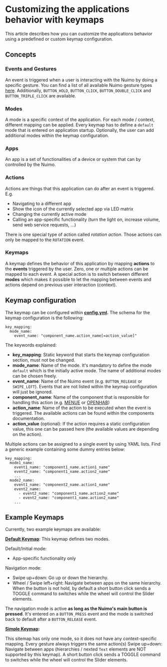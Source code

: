 # Customizing the applications behavior with keymaps

This article describes how you can customize the applications behavior using a predefined or custom keymap configuration.

## Concepts

### Events and Gestures

An event is triggered when a user is interacting with the Nuimo by doing a specific gesture. You can find a list of all available Nuimo gesture types [here](https://github.com/getsenic/nuimo-linux-python/blob/0.3.6/nuimo/nuimo.py#L398).
Additionally, `BUTTON_HOLD`, `BUTTON_CLICK`, `BUTTON_DOUBLE_CLICK` and `BUTTON_TRIPLE_CLICK` are available.

### Modes

A mode is a specific context of the application. For each mode / context, different mapping can be applied. Every keymap has to define a `default` mode that is entered
on application startup. Optionally, the user can add additional modes within the keymap configuration.

### Apps

An app is a set of functionalities of a device or system that can by controlled by the Nuimo.

### Actions

Actions are things that this application can do after an event is triggered. E.g.

* Navigating to a different app
* Show the icon of the currently selected app via LED matrix
* Changing the currently active mode
* Calling an app-specific functionality (turn the light on, increase volume, send web service requests, ...)

There is one special type of action called *rotation action*. Those actions can only be mapped to the `ROTATION` event.

### Keymaps

A keymap defines the behavior of this application by mapping **actions** to the **events** triggered by the user. Zero, one or multiple actions can be mapped to each event. A special action is to switch between different **modes** which makes it possible to let the mapping between events and actions depend on previous user interaction (context).

## Keymap configuration

The keymap can be configured within **[config.yml](../../config.example.yml#L23).** The schema for the keymap configuration is the following:

```
key_mapping:
  mode_name:
    event_name: "component_name.action_name[=action_value]"
```

The keywords explained:
- **key_mapping**: Static keyword that starts the keymap configuration section, must not be changed.
- **mode_name**: Name of the mode. It's mandatory to define the mode `default` which is the initially active mode. The name of additional modes can be chosen freely.
- **event_name**: Name of the Nuimo event (e.g. `BUTTON_RELEASE` or `SWIPE_LEFT`). Events that are not listed within the keymap configuration will just be ignored. 
- **component_name**: Name of the component that is responsible for handling this action (e.g. [MENUE](../../nuimo_menue) or [OPENHAB](../../nuimo_openhab))
- **action_name**: Name of the action to be executed when the event is triggered. The available actions can be found within the components documentation.
- **action_value** (optional): If the action requires a static configuration value, this one can be passed here (the available values are depending on the action).

Multiple actions can be assigned to a single event by using YAML lists. Find a generic example containing some dummy entries below:

```
key_mapping:
  mode1_name:
    event1_name: "component1_name.action1_name"
    event2_name: "component1_name.action2_name"
    ...
  mode2_name:
    event1_name: "component2_name.action1_name"
    event2_name:
      - event2_name: "component1_name.action2_name"
      - event2_name: "component1_name.action2_name"
    ...
```

## Example Keymaps

Currently, two example keymaps are available:

**[Default Keymap](default.yml)**: This keymap defines two modes.

Default/Initial mode:
- App-specific functionality only

Navigation mode:
- Swipe up+down: Go up or down the hierarchy.
- Wheel / Swipe left+right: Navigate between apps on the same hierarchy. When the button is not hold, by default a short button click sends a TOGGLE command to switches while the wheel will control the Slider elements.

The navigation mode is active **as long as the Nuimo's main button is pressed**. It's entered on a `BUTTON_PRESS` event and the mode is switched back to default after a `BUTTON_RELEASE` event.


**[Simple Keymap](simple.yml):**

This sitemap has only one mode, so it does not have any context-specific mapping. Every gesture always triggers the same action(s)
Swipe up+down: Navigate between apps (hierarchies / nexted `Text` elements are NOT supported by this keymap).
A short button click sends a TOGGLE command to switches while the wheel will control the Slider elements.